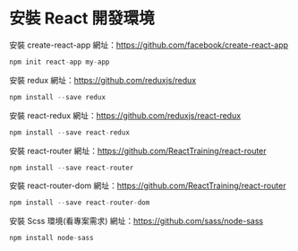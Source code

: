 # 安裝 React 開發環境

安裝 create-react-app
網址：https://github.com/facebook/create-react-app

```js
npm init react-app my-app
```

安裝 redux
網址：https://github.com/reduxjs/redux

```js
npm install --save redux
```

安裝 react-redux
網址：https://github.com/reduxjs/react-redux

```js
npm install --save react-redux
```

安裝 react-router
網址：https://github.com/ReactTraining/react-router

```js
npm install --save react-router
```

安裝 react-router-dom
網址：https://github.com/ReactTraining/react-router

```js
npm install --save react-router-dom
```

安裝 Scss 環境(看專案需求)
網址：https://github.com/sass/node-sass

```js
npm install node-sass
```
